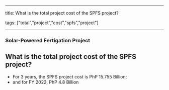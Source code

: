 
---

title: What is the total project cost of the SPFS project?

tags: ["total","project","cost","spfs","project"]

---

### Solar-Powered Fertigation Project

## What is the total project cost of the SPFS project?


 - For 3 years, the SPFS project cost is PhP 15.755 Billion;
 - and for FY 2022, PhP 4.8 Billion
